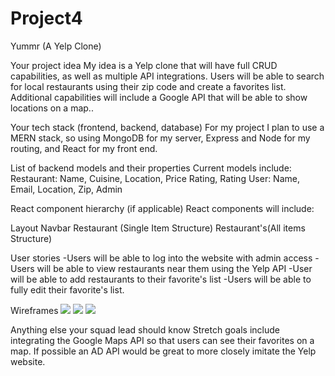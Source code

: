 # Project4
Yummr (A Yelp Clone)

Your project idea
My idea is a Yelp clone that will have full CRUD capabilities, as well as multiple API integrations. Users will be able to search for local restaurants using their zip code and create a favorites list. Additional capabilities will include a Google API that will be able to show locations on a map..

Your tech stack (frontend, backend, database)
For my project I plan to use a MERN stack, so using MongoDB for my server, Express and Node for my routing, and React for my front end.

List of backend models and their properties
Current models include:
Restaurant: Name, Cuisine, Location, Price Rating, Rating
User: Name, Email, Location, Zip, Admin

React component hierarchy (if applicable)
React components will include:

Layout
Navbar
Restaurant (Single Item Structure)
Restaurant's(All items Structure)

User stories
-Users will be able to log into the website with admin access
-Users will be able to view restaurants near them using the Yelp API
-User will be able to add restaurants to their favorite's list
-Users will be able to fully edit their favorite's list.

Wireframes
![](../../../../Downloads/Home.jpg)
![](../../../../Downloads/Restaurant_Detail.jpg)
![](../../../../Downloads/Favorites.jpg)

Anything else your squad lead should know
Stretch goals include integrating the Google Maps API so that users can see their favorites on a map. If possible an AD API would be great to more closely imitate the Yelp website.
